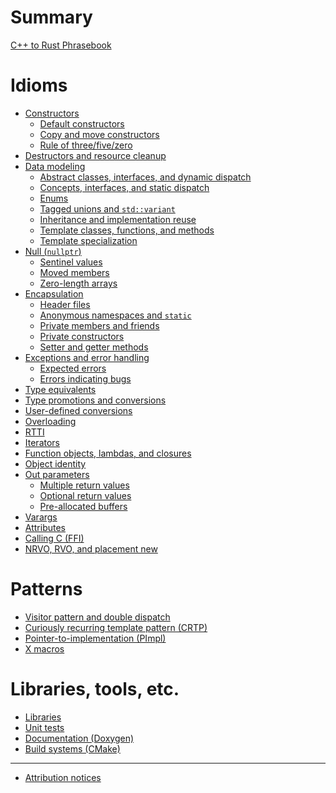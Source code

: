 # Summary

[C++ to Rust Phrasebook](./title-page.md)

# Idioms

- [Constructors](./idioms/constructors.md)
  - [Default constructors](./idioms/constructors/default_constructors.md)
  - [Copy and move constructors](./idioms/constructors/copy_and_move_constructors.md)
  - [Rule of three/five/zero](./idioms/constructors/rule_of_three_five_zero.md)
  <!-- - [Separate construction and initialization](./idioms/constructors/partial_initialzation.md) -->
- [Destructors and resource cleanup](./idioms/destructors.md)
- [Data modeling](./idioms/data_modeling.md)
  - [Abstract classes, interfaces, and dynamic dispatch](./idioms/data_modeling/abstract_classes.md)
  - [Concepts, interfaces, and static dispatch](./idioms/data_modeling/concepts.md)
  - [Enums](./idioms/data_modeling/enums.md)
  - [Tagged unions and `std::variant`](./idioms/data_modeling/tagged_unions.md)
  - [Inheritance and implementation reuse](./idioms/data_modeling/inheritance_and_reuse.md)
  - [Template classes, functions, and methods](./idioms/data_modeling/templates.md)
  - [Template specialization](./idioms/data_modeling/template_specialization.md)
- [Null (`nullptr`)](./idioms/null.md)
  - [Sentinel values](./idioms/null/sentinel_values.md)
  - [Moved members](./idioms/null/moved_members.md)
  - [Zero-length arrays](./idioms/null/zero_length_arrays.md)
- [Encapsulation](./idioms/encapsulation.md)
  - [Header files](./idioms/encapsulation/headers.md)
  - [Anonymous namespaces and `static`](./idioms/encapsulation/anonymous_namespaces.md)
  - [Private members and friends](./idioms/encapsulation/private_and_friends.md)
  - [Private constructors](./idioms/encapsulation/private_constructors.md)
  - [Setter and getter methods](./idioms/encapsulation/setters_and_getters.md)
- [Exceptions and error handling](./idioms/exceptions.md)
  - [Expected errors](./idioms/exceptions/expected_errors.md)
  - [Errors indicating bugs]()
- [Type equivalents](./idioms/type_equivalents.md)
- [Type promotions and conversions](./idioms/promotions_and_conversions.md)
- [User-defined conversions](./idioms/user-defined_conversions.md)
- [Overloading](./idioms/overloading.md)
- [RTTI]()
- [Iterators]()
- [Function objects, lambdas, and closures]()
- [Object identity](./idioms/object_identity.md)
- [Out parameters](./idioms/out_params.md)
  - [Multiple return values](./idioms/out_params/multiple_return.md)
  - [Optional return values](./idioms/out_params/optional_return.md)
  - [Pre-allocated buffers](./idioms/out_params/pre-allocated_buffers.md)
- [Varargs]()
- [Attributes]()
- [Calling C (FFI)]()
- [NRVO, RVO, and placement new]()

# Patterns

- [Visitor pattern and double dispatch]()
- [Curiously recurring template pattern (CRTP)](./patterns/crtp.md)
- [Pointer-to-implementation (PImpl)]()
- [X macros]()

# Libraries, tools, etc.

- [Libraries](./etc/libraries.md)
- [Unit tests]()
- [Documentation (Doxygen)]()
- [Build systems (CMake)]()

---

- [Attribution notices](./notices.md)
